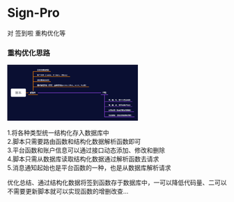 # Sign-Pro
对 签到啦 重构优化等

### 重构优化思路

<img src=https://github.com/Litre-WU/Sign-Pro/blob/main/demo.png width=300/>

1.将各种类型统一结构化存入数据库中  
2.脚本只需要路由函数和结构化数据解析函数即可  
3.平台函数和账户信息可以通过接口动态添加、修改和删除  
4.脚本只需从数据库读取结构化数据通过解析函数去请求  
5.消息通知起始也是平台函数的一种，也是从数据库解析请求  

优化总结、通过结构化数据将签到函数存于数据库中，一可以降低代码量、二可以不需要更新脚本就可以实现函数的增删改查...

